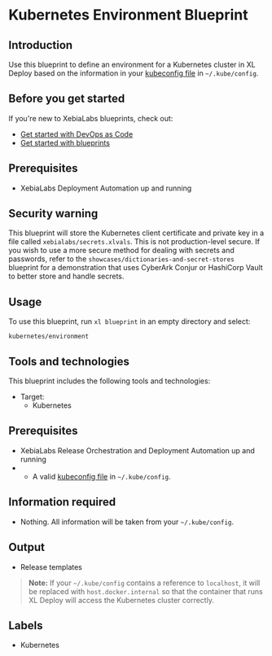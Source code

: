 # Kubernetes Environment Blueprint

## Introduction

Use this blueprint to define an environment for a Kubernetes cluster in XL Deploy based on the information in your [kubeconfig file](https://kubernetes.io/docs/concepts/configuration/organize-cluster-access-kubeconfig/) in `~/.kube/config`.

## Before you get started

If you're new to XebiaLabs blueprints, check out:

* [Get started with DevOps as Code](https://docs.xebialabs.com/xl-release/concept/get-started-with-devops-as-code.html)
* [Get started with blueprints](https://docs.xebialabs.com/xl-release/concept/get-started-with-blueprints.html)

## Prerequisites

* XebiaLabs Deployment Automation up and running

## Security warning

This blueprint will store the Kubernetes client certificate and private key in a file called `xebialabs/secrets.xlvals`. This is not production-level secure. If you wish to use a more secure method for dealing with secrets and passwords, refer to the `showcases/dictionaries-and-secret-stores` blueprint for a demonstration that uses CyberArk Conjur or HashiCorp Vault to better store and handle secrets.

## Usage

To use this blueprint, run `xl blueprint` in an empty directory and select:

```plain
kubernetes/environment
```

## Tools and technologies

This blueprint includes the following tools and technologies:

* Target:
  * Kubernetes

## Prerequisites

* XebiaLabs Release Orchestration and Deployment Automation up and running
* * A valid [kubeconfig file](https://kubernetes.io/docs/concepts/configuration/organize-cluster-access-kubeconfig/) in `~/.kube/config`.

## Information required

* Nothing. All information will be taken from your `~/.kube/config`.

## Output

* Release templates

> **Note:** If your `~/.kube/config` contains a reference to `localhost`, it will be replaced with `host.docker.internal` so that the container that runs XL Deploy will access the Kubernetes cluster correctly.

## Labels

* Kubernetes

